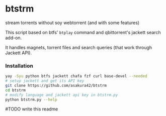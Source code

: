 # btstrm
stream torrents without soy webtorrent (and with some features)

This script based on btfs' `btplay` command and qbittorrent's jackett search add-on.

It handles magnets, torrent files and search queries (that work through Jackett API).

### Installation
```bash
yay -Syu python btfs jackett chafa fzf curl base-devel --needed 
# setup jackett and get its API key
git clone https://github.com/asakura42/btstrm
cd btstrm
# modify language and jackett api key in btstrm.py
python btstrm.py --help   
```

#TODO write this readme
